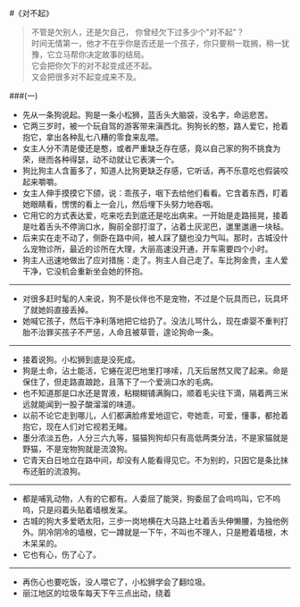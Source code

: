#《对不起》
> 不管是欠别人，还是欠自己， 你曾经欠下过多少个"对不起"？<br/>
> 时间无情第一，他才不在乎你是否还是一个孩子，你只要稍一耽搁，稍一犹豫，它立马帮你决定故事的结局。<br/>
> 它会把你欠下的对不起变成还不起。<br/>
> 又会把很多对不起变成来不及。<br/>

###(一)
- 先从一条狗说起。狗是一条小松狮，蓝舌头大脑袋，没名字，命运悲苦。
- 它两三岁时，被一个玩自驾的游客带来滇西北。狗狗长的憨，路人爱它，抢着抱它，拿出各种乱七八糟的零食来乱喂。
- 女主人分不清是傻还是憨，或者严重缺乏存在感，竟以自己家的狗不挑食为荣，继而各种得瑟，动不动就让它表演一个。
- 狗比狗主人含蓄多了，知道人比狗更缺乏存感，它听话，再不乐意吃也假装咬起来嚼嚼。
- 女主人伸手摸摸它下颌，说：乖孩子，咽下去给他们看看。它含着东西，盯着她眼睛看，愣愣的看上一会儿，然后埋下头努力地吞咽。
- 它用它的方式表达爱，吃来吃去到底还是吃出病来。一开始是走路摇晃，接着是吐着舌头不停淌口水，胸前全部打湿了，沾着土灰泥巴，邋里邋遢一块毡。
- 后来实在走不动了，侧卧在路中间，被人踩了腿也没力气叫。那时，古城没什么宠物诊所，最近的诊所在大理，大丽高速没开通，开车需要四个小时。
- 狗主人迅速地做出了应对措施：走了。狗主人自己走了。车比狗金贵，主人爱干净，它没机会重新坐会她的怀抱。

***

- 对很多赶时髦的人来说，狗不是伙伴也不是宠物，不过是个玩具而已，玩具坏了就她妈直接丢掉。
- 她喊它孩子，然后干净利落地把它给扔了。没法儿骂什么，现在虐婴不重判打胎不治罪买孩子不严惩，人命且被草菅，遑论狗命一条。

***

- 接着说狗。小松狮到底是没死成。
- 狗是土命，沾土能活，它蜷在泥巴地里打哆嗦，几天后居然又爬了起来。命是保住了，但走路直踉跄，且落下了一个爱淌口水的毛病。
- 也不知道那是口水还是胃液，粘糊糊铺满胸口，顺着毛尖往下滴，隔着两三米远就能闻到一股子酸溜溜的味道。
- 以前不论它走到哪儿，人们都满脸疼爱地逗它，夸她乖，可爱，懂事，都抢着抱它，现在人们对它视若无睹。
- 墨分浓淡五色，人分三六九等，猫猫狗狗却只有高低两类分法，不是家猫就是野猫，不是宠物狗就是流浪狗。
- 它青天白日地立在路中间，却没有人能看得见它。不为别的，只因它是条比抹布还脏的流浪狗。

***

- 都是哺乳动物，人有的它都有。人委屈了能哭，狗委屈了会呜呜叫，它不呜呜，只是闷着头贴着墙根发呆。
- 古城的狗大多爱晒太阳，三步一岗地横在大马路上吐着舌头伸懒腰，为独他例外。阴冷阴冷的墙根，它一蹲就是一下午，不叫也不理人，只是瞪着墙根，木木呆呆的。
- 它也有心，伤了心了。

***

- 再伤心也要吃饭，没人喂它了，小松狮学会了翻垃圾。
- 丽江地区的垃圾车每天下午三点出动，绕着
